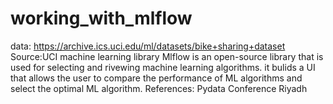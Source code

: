 # working_with_mlflow
data: https://archive.ics.uci.edu/ml/datasets/bike+sharing+dataset
Source:UCI machine learning library
Mlflow is an open-source library that is used for selecting and rivewing machine learning algorithms. it bulids a UI that allows the user to compare the performance of ML algorithms and select the optimal ML algorithm.
References:
Pydata Conference Riyadh
